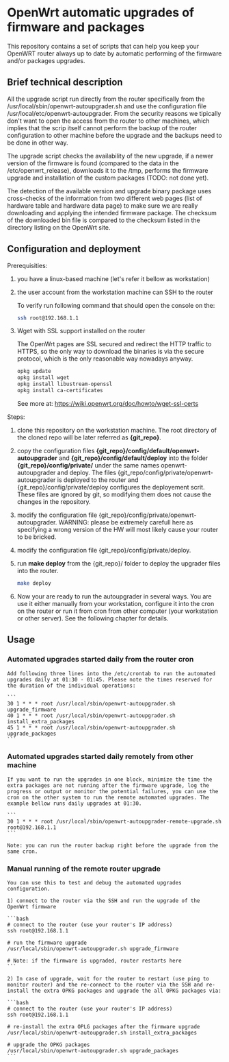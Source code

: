 # OpenWrt automatic upgrades of firmware and packages

This repository contains a set of scripts that can help you keep your OpenWRT router always up to date by automatic performing of the firmware and/or packages upgrades.

## Brief technical description

All the upgrade script run directly from the router specifically from the /usr/local/sbin/openwrt-autoupgrader.sh and use the configuration file /usr/local/etc/openwrt-autoupgrader. From the security reasons we tipically don't want to open the access from the router to other machines, which implies that the scrip itself cannot perform the backup of the router configuration to other machine before the upgrade and the backups need to be done in other way.

The upgrade script checks the availability of the new upgrade, if a newer version of the firmware is found (compared to the data in the /etc/openwrt_release), downloads it to the /tmp, performs the firmware upgrade and installation of the custom packages (TODO: not done yet).

The detection of the available version and upgrade binary package uses cross-checks of the information from two different web pages
(list of hardware table and hardware data page) to make sure we are really downloading and applying the intended firmware package.
The checksum of the downloaded bin file is compared to the checksum listed in the directory listing on the OpenWrt site.

## Configuration and deployment

Prerequisities:

1) you have a linux-based machine (let's refer it bellow as workstation)

2) the user account from the workstation machine can SSH to the router

    To verify run following command that should open the console on the:

    ```bash
    ssh root@192.168.1.1
    ```

3) Wget with SSL support installed on the router

    The OpenWrt pages are SSL secured and redirect the HTTP traffic to HTTPS, so the only way to download the binaries is via the secure
    protocol, which is the only reasonable way nowadays anyway.

    ```bash
    opkg update
    opkg install wget
    opkg install libustream-openssl
    opkg install ca-certificates
    ```

    See more at: https://wiki.openwrt.org/doc/howto/wget-ssl-certs

Steps:

1) clone this repository on the workstation machine. The root directory of the cloned repo will be later referred as **{git_repo}**.

2) copy the configuration files **{git_repo}/config/default/openwrt-autoupgrader** and **{git_repo}/config/default/deploy** into the folder **{git_repo}/config/private/** under the same names openwrt-autoupgrader and deploy. The files {git_repo/config/private/openwrt-autoupgrader is deployed to the router and {git_repo}/config/private/deploy configures the deployement scrit. These files are ignored by git, so modifying them does not cause the changes in the repository.

3) modify the configuration file {git_repo}/config/private/openwrt-autoupgrader. WARNING: please be extremely carefull here as specifying a wrong version of the HW will most likely cause your router to be bricked.

4) modify the configuration file {git_repo}/config/private/deploy.

5) run **make deploy** from the {git_repo}/ folder to deploy the upgrader files into the router.

    ```bash
    make deploy
    ```

6) Now your are ready to run the autoupgrader in several ways. You are use it either manually from your workstation, configure it into the cron on the router or run it from cron from other computer (your workstation or other server). See the following chapter for details.

## Usage

### Automated upgrades started daily from the router cron

    Add following three lines into the /etc/crontab to run the automated upgrades daily at 01:30 - 01:45. Please note the times reserved for the duration of the individual operations:
    
    ```
    30 1 * * * root /usr/local/sbin/openwrt-autoupgrader.sh upgrade_firmware
    40 1 * * * root /usr/local/sbin/openwrt-autoupgrader.sh install_extra_packages
    45 1 * * * root /usr/local/sbin/openwrt-autoupgrader.sh upgrade_packages
    ```

### Automated upgrades started daily remotely from other machine

    If you want to run the upgrades in one block, minimize the time the extra packages are not running after the firmware upgrade, log the progress or output or monitor the potential failures, you can use the cron on the other system to run the remote automated upgrades. The example bellow runs daily upgrades at 01:30.

    ```
    30 1 * * * root /usr/local/sbin/openwrt-autoupgrader-remote-upgrade.sh root@192.168.1.1
    ```

    Note: you can run the router backup right before the upgrade from the same cron.

### Manual running of the remote router upgrade

    You can use this to test and debug the automated upgrades configuration.

    1) connect to the router via the SSH and run the upgrade of the OpenWrt firmware

    ```bash
    # connect to the router (use your router's IP address)
    ssh root@192.168.1.1

    # run the firmware upgrade
    /usr/local/sbin/openwrt-autoupgrader.sh upgrade_firmware

    # Note: if the firmware is upgraded, router restarts here
    ```

    2) In case of upgrade, wait for the router to restart (use ping to monitor router) and the re-connect to the router via the SSH and re-install the extra OPKG packages and upgrade the all OPKG packages via:

    ```bash
    # connect to the router (use your router's IP address)
    ssh root@192.168.1.1

    # re-install the extra OPLG packages after the firmware upgrade
    /usr/local/sbin/openwrt-autoupgrader.sh install_extra_packages

    # upgrade the OPKG packages
    /usr/local/sbin/openwrt-autoupgrader.sh upgrade_packages
    ```
